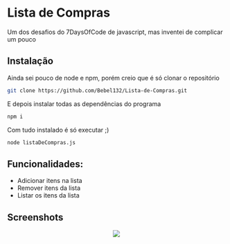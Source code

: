 
#  Lista de Compras

Um dos desafios do 7DaysOfCode de javascript, mas inventei de complicar um pouco







## Instalação

Ainda sei pouco de node e npm, porém creio que é só clonar o repositório

```bash
git clone https://github.com/Bebel132/Lista-de-Compras.git
```

E depois instalar todas as dependências do programa

```bash
npm i
```

Com tudo instalado é só executar ;)

```bash
node listaDeCompras.js
```
## Funcionalidades:

- Adicionar itens na lista
- Remover itens da lista
- Listar os itens da lista



## Screenshots

<p align="center">
  <img src="https://media.discordapp.net/attachments/805860115814940713/999997723858190366/unknown.png" />
</p>

